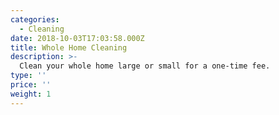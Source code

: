 ```yaml
---
categories:
  - Cleaning
date: 2018-10-03T17:03:58.000Z
title: Whole Home Cleaning
description: >-
  Clean your whole home large or small for a one-time fee.
type: ''
price: ''
weight: 1
---
```



